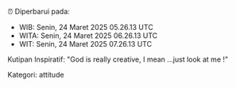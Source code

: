 ⏰ Diperbarui pada:
- WIB: Senin, 24 Maret 2025 05.26.13 UTC
- WITA: Senin, 24 Maret 2025 06.26.13 UTC
- WIT: Senin, 24 Maret 2025 07.26.13 UTC

Kutipan Inspiratif:
"God is really creative, I mean ...just look at me !"


Kategori: attitude

